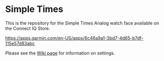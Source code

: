 # Simple Times
This is the repository for the Simple Times Analog watch face available on the Connect IQ Store.

https://apps.garmin.com/en-US/apps/6c46a9a1-3bd7-4d65-b7df-115e57d83abc

Please see the [Wiki page](https://github.com/winston-de/Simple-Times/wiki/Settings) for information on settings.